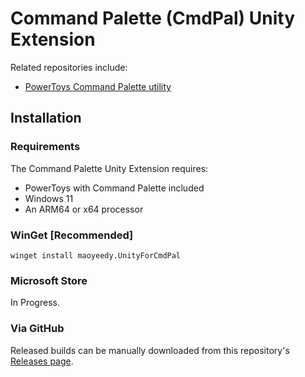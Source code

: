 # Command Palette (CmdPal) Unity Extension

Related repositories include:

* [PowerToys Command Palette utility](https://github.com/microsoft/PowerToys/tree/main/src/modules/cmdpal)

## Installation

### Requirements
The Command Palette Unity Extension requires:
* PowerToys with Command Palette included
* Windows 11
* An ARM64 or x64 processor

### WinGet [Recommended]

`winget install maoyeedy.UnityForCmdPal `

### Microsoft Store

In Progress.

### Via GitHub

Released builds can be manually downloaded from this repository's [Releases page](https://github.com/maoyeedy/CmdPalUnityExtension/releases).
